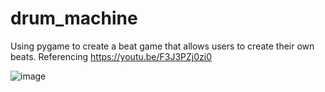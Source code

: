 # drum_machine

Using pygame to create a beat game that allows users to create their own beats.
Referencing https://youtu.be/F3J3PZj0zi0

![image](https://user-images.githubusercontent.com/91099638/178089648-2c991fec-d558-4da9-80a9-03f4fd492889.png)

